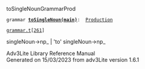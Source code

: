 <span class="title">toSingleNoun</span><span class="type">GrammarProd</span>

`grammar `**[`toSingleNoun(main)`](../object/toSingleNoun(main).html)**` :   `[`Production`](../object/Production.html)

[`grammar.t`](../file/grammar.t.html)`[`[`261`](../source/grammar.t.html#261)`]`

<div class="gramrule">

singleNoun-\>np\_ \| 'to' singleNoun-\>np\_

</div>

<div class="ftr">

Adv3Lite Library Reference Manual  
Generated on 15/03/2023 from adv3Lite version 1.6.1

</div>

